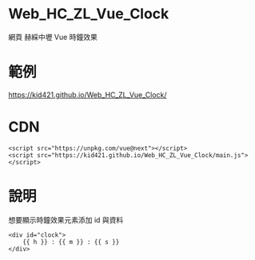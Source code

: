 # Web_HC_ZL_Vue_Clock
網頁 赫綵中壢 Vue 時鐘效果

# 範例
https://kid421.github.io/Web_HC_ZL_Vue_Clock/

# CDN

```
<script src="https://unpkg.com/vue@next"></script>
<script src="https://kid421.github.io/Web_HC_ZL_Vue_Clock/main.js"></script>
```

# 說明

想要顯示時鐘效果元素添加 id 與資料

```
<div id="clock">
    {{ h }} : {{ m }} : {{ s }}
</div>
```